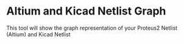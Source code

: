 # Altium and Kicad Netlist Graph
This tool will show the graph representation of your Proteus2 Netlist (Altium) and Kicad Netlist
